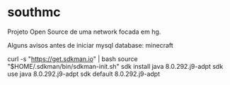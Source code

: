 # southmc
Projeto Open Source de uma network focada em hg.

Alguns avisos antes de iniciar
mysql database: minecraft

curl -s "https://get.sdkman.io" | bash
source "$HOME/.sdkman/bin/sdkman-init.sh"
sdk install java 8.0.292.j9-adpt
sdk use java 8.0.292.j9-adpt
sdk default 8.0.292.j9-adpt

